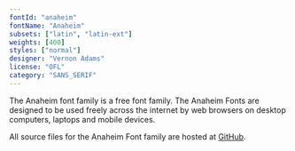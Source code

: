 ```yaml
---
fontId: "anaheim"
fontName: "Anaheim"
subsets: ["latin", "latin-ext"]
weights: [400]
styles: ["normal"]
designer: "Vernon Adams"
license: "OFL"
category: "SANS_SERIF"
---
```


<p>The Anaheim font family is a free font family. The Anaheim Fonts are
designed to be used freely across the internet by web browsers on desktop
computers, laptops and mobile devices.</p>

<p>All source files for the Anaheim Font family are hosted at
<a href="https://github.com/vernnobile/anaheimFont">GitHub</a>.</p>